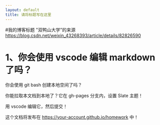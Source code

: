 ```yaml
---
layout: default
title: 请将标题写在这里
---
```


#我的博客标题  "双鸭山大学”的来源
https://blog.csdn.net/weixin_43268393/article/details/82826590
# 1、你会使用 vscode 编辑 markdown 了吗？

你会使用 git bash 创建本地空间了吗？

你能拉取本文档到本地了？它在 gh-pages 分支内，设置 Slate 主题！

用 vscode 编辑它，然后提交！

这个文档将发布在 https://your-account.github.io/homework 中！

